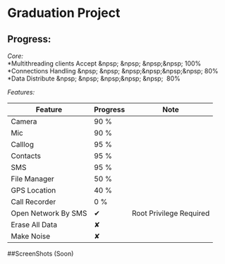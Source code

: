 # Graduation Project

## Progress:<br />

*Core:*<br />
*Multithreading clients Accept &npsp;&nbsp;&npsp;&nbsp;&npsp;&npsp;	  100%<br />
*Connections Handling &npsp;&nbsp;&npsp;&nbsp;&npsp;&npsp;&npsp;&npsp; 80%<br />
*Data Distribute &npsp;&nbsp;&npsp;&nbsp;&npsp;&npsp;&nbsp;&npsp;&nbsp; 80%<br />

*Features:*<br />

| Feature  				| Progress 	|	Note					|
| ----------------------|-----------|----------------------------
| Camera  				| 90 %  	|							|
| Mic		  			| 90 %  	|							|
| Calllog  				| 95 %  	|							|
| Contacts		  		| 95 %  	|							|
| SMS  					| 95 %  	|							|
| File Manager		  	| 50 %  	|							|
| GPS Location  		| 40 %  	|							|
| Call Recorder		  	| 0  %  	|							|
|Open Network By SMS	|✔ 			|Root Privilege Required 	|
|Erase All Data			|✘			|							|
|Make Noise				|✘			|							|



##ScreenShots (Soon)<br />